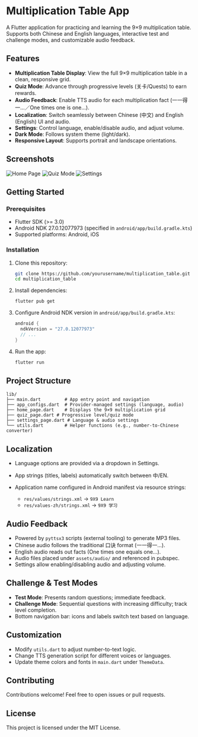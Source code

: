 # Multiplication Table App

A Flutter application for practicing and learning the 9×9 multiplication table. Supports both Chinese and English languages, interactive test and challenge modes, and customizable audio feedback.

## Features

* **Multiplication Table Display**: View the full 9×9 multiplication table in a clean, responsive grid.
* **Quiz Mode**: Advance through progressive levels (关卡/Quests) to earn rewards.
* **Audio Feedback**: Enable TTS audio for each multiplication fact (一一得一…／One times one is one…).
* **Localization**: Switch seamlessly between Chinese (中文) and English (English) UI and audio.
* **Settings**: Control language, enable/disable audio, and adjust volume.
* **Dark Mode**: Follows system theme (light/dark).
* **Responsive Layout**: Supports portrait and landscape orientations.

## Screenshots

![Home Page](docs/screenshots/home.png)
![Quiz Mode](docs/screenshots/quiz.png)
![Settings](docs/screenshots/settings.png)

## Getting Started

### Prerequisites

* Flutter SDK (>= 3.0)
* Android NDK 27.0.12077973 (specified in `android/app/build.gradle.kts`)
* Supported platforms: Android, iOS

### Installation

1. Clone this repository:

   ```bash
   git clone https://github.com/yourusername/multiplication_table.git
   cd multiplication_table
   ```
2. Install dependencies:

   ```bash
   flutter pub get
   ```
3. Configure Android NDK version in `android/app/build.gradle.kts`:

   ```kotlin
   android {
     ndkVersion = "27.0.12077973"
     // ...
   }
   ```
4. Run the app:

   ```bash
   flutter run
   ```

## Project Structure

```
lib/
├── main.dart         # App entry point and navigation
├── app_configs.dart  # Provider-managed settings (language, audio)
├── home_page.dart    # Displays the 9×9 multiplication grid
├── quiz_page.dart # Progressive level/quiz mode
├── settings_page.dart # Language & audio settings
└── utils.dart        # Helper functions (e.g., number-to-Chinese converter)
```

## Localization

* Language options are provided via a dropdown in Settings.
* App strings (titles, labels) automatically switch between 中/EN.
* Application name configured in Android manifest via resource strings:

  * `res/values/strings.xml` → `9X9 Learn`
  * `res/values-zh/strings.xml` → `9X9 学习`

## Audio Feedback

* Powered by `pyttsx3` scripts (external tooling) to generate MP3 files.
* Chinese audio follows the traditional 口诀 format (一一得一…).
* English audio reads out facts (One times one equals one…).
* Audio files placed under `assets/audio/` and referenced in pubspec.
* Settings allow enabling/disabling audio and adjusting volume.

## Challenge & Test Modes

* **Test Mode**: Presents random questions; immediate feedback.
* **Challenge Mode**: Sequential questions with increasing difficulty; track level completion.
* Bottom navigation bar: icons and labels switch text based on language.

## Customization

* Modify `utils.dart` to adjust number-to-text logic.
* Change TTS generation script for different voices or languages.
* Update theme colors and fonts in `main.dart` under `ThemeData`.

## Contributing

Contributions welcome! Feel free to open issues or pull requests.

## License

This project is licensed under the MIT License.
